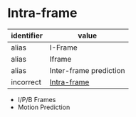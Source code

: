 # Intra-frame
| identifier | value
| --------- | -----
| alias     | I-Frame
| alias     | Iframe
| alias     | Inter-frame prediction
| incorrect | [Intra-frame](intra-frame.md)

* I/P/B Frames
* Motion Prediction
